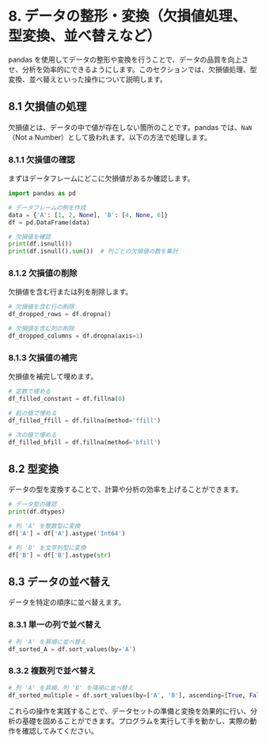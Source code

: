 # 8. データの整形・変換（欠損値処理、型変換、並べ替えなど）

pandas を使用してデータの整形や変換を行うことで、データの品質を向上させ、分析を効率的にできるようにします。このセクションでは、欠損値処理、型変換、並べ替えといった操作について説明します。

## 8.1 欠損値の処理

欠損値とは、データの中で値が存在しない箇所のことです。pandas では、`NaN`（Not a Number）として扱われます。以下の方法で処理します。

### 8.1.1 欠損値の確認

まずはデータフレームにどこに欠損値があるか確認します。

```python
import pandas as pd

# データフレームの例を作成
data = {'A': [1, 2, None], 'B': [4, None, 6]}
df = pd.DataFrame(data)

# 欠損値を確認
print(df.isnull())
print(df.isnull().sum())  # 列ごとの欠損値の数を集計
```

### 8.1.2 欠損値の削除

欠損値を含む行または列を削除します。

```python
# 欠損値を含む行の削除
df_dropped_rows = df.dropna()

# 欠損値を含む列の削除
df_dropped_columns = df.dropna(axis=1)
```

### 8.1.3 欠損値の補完

欠損値を補完して埋めます。

```python
# 定数で埋める
df_filled_constant = df.fillna(0)

# 前の値で埋める
df_filled_ffill = df.fillna(method='ffill')

# 次の値で埋める
df_filled_bfill = df.fillna(method='bfill')
```

## 8.2 型変換

データの型を変換することで、計算や分析の効率を上げることができます。

```python
# データ型の確認
print(df.dtypes)

# 列 'A' を整数型に変換
df['A'] = df['A'].astype('Int64')

# 列 'B' を文字列型に変換
df['B'] = df['B'].astype(str)
```

## 8.3 データの並べ替え

データを特定の順序に並べ替えます。

### 8.3.1 単一の列で並べ替え

```python
# 列 'A' を昇順に並べ替え
df_sorted_A = df.sort_values(by='A')
```

### 8.3.2 複数列で並べ替え

```python
# 列 'A' を昇順、列 'B' を降順に並べ替え
df_sorted_multiple = df.sort_values(by=['A', 'B'], ascending=[True, False])
```

これらの操作を実践することで、データセットの準備と変換を効果的に行い、分析の基礎を固めることができます。プログラムを実行して手を動かし、実際の動作を確認してみてください。

